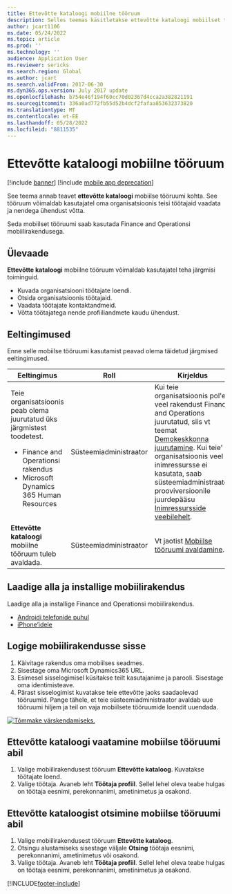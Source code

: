 ```yaml
---
title: Ettevõtte kataloogi mobiilne tööruum
description: Selles teemas käsitletakse ettevõtte kataloogi mobiilset tööruumi, mis võimaldab kasutajatel teisi oma organisatsiooni töötajaid vaadata ja nendega ühendust võtta.
author: jcart1106
ms.date: 05/24/2022
ms.topic: article
ms.prod: ''
ms.technology: ''
audience: Application User
ms.reviewer: sericks
ms.search.region: Global
ms.author: jcart
ms.search.validFrom: 2017-06-30
ms.dyn365.ops.version: July 2017 update
ms.openlocfilehash: b754e46f194f60cc70d02367d4cca2a382821191
ms.sourcegitcommit: 336a0ad772fb55d52b4dcf2fafaa853632373820
ms.translationtype: MT
ms.contentlocale: et-EE
ms.lasthandoff: 05/28/2022
ms.locfileid: "8811535"
---
```

# <a name="company-directory-mobile-workspace"></a>Ettevõtte kataloogi mobiilne tööruum

[!include [banner](../includes/banner.md)]
[!include [mobile app deprecation](../includes/mobile-app-deprecation-banner.md)]

See teema annab teavet **ettevõtte kataloogi** mobiilse tööruumi kohta. See tööruum võimaldab kasutajatel oma organisatsioonis teisi töötajaid vaadata ja nendega ühendust võtta.

Seda mobiilset tööruumi saab kasutada Finance and Operationsi mobiilirakendusega.

## <a name="overview"></a>Ülevaade
**Ettevõtte kataloogi** mobiilne tööruum võimaldab kasutajatel teha järgmisi toiminguid.

- Kuvada organisatsiooni töötajate loendi.
- Otsida organisatsioonis töötajaid.
- Vaadata töötajate kontaktandmeid.
- Võtta töötajatega nende profiiliandmete kaudu ühendust.

## <a name="prerequisites"></a>Eeltingimused
Enne selle mobiilse tööruumi kasutamist peavad olema täidetud järgmised eeltingimused.

<table>
<thead>
<tr class="header">
<th>Eeltingimus</th>
<th>Roll</th>
<th>Kirjeldus</th>
</tr>
</thead>
<tbody>
<tr class="odd">
<td>Teie organisatsioonis peab olema juurutatud üks järgmistest toodetest.
<ul><li>Finance and Operationsi rakendus</li>
<li>Microsoft Dynamics 365 Human Resources</li>
</ul>
</td>
<td>Süsteemiadministraator</td>
<td>Kui teie organisatsioonis pol&#39;e veel rakendust Finance and Operations juurutatud, siis vt teemat <a href="../deployment/deploy-demo-environment.md">Demokeskkonna juurutamine</a>. Kui teie&#39; organisatsioonis veel inimressursse ei kasutata, saab süsteemiadministraator prooviversioonile juurdepääsu <a href="https://dynamics.microsoft.com/human-resources/overview/">Inimressursside veebilehelt</a>.
</td>
</tr>
<tr class="even">
<td><strong>Ettevõtte kataloogi</strong> mobiilne tööruum tuleb avaldada.</td>
<td>Süsteemiadministraator</td>
<td>Vt jaotist <a href="publish-mobile-workspace.md">Mobiilse tööruumi avaldamine</a>.</td>
</tr>
</tbody>
</table>

## <a name="download-and-install-the-mobile-app"></a>Laadige alla ja installige mobiilirakendus
Laadige alla ja installige Finance and Operationsi mobiilirakendus.

-   [Androidi telefonide puhul](https://go.microsoft.com/fwlink/?linkid=850662)
-   [iPhone’idele](https://go.microsoft.com/fwlink/?linkid=850663)

## <a name="sign-in-to-the-mobile-app"></a>Logige mobiilirakendusse sisse
1.  Käivitage rakendus oma mobiilses seadmes.
2.  Sisestage oma Microsoft Dynamics365 URL.
3.  Esimesel sisselogimisel küsitakse teilt kasutajanime ja parooli. Sisestage oma identimisteave.
4.  Pärast sisselogimist kuvatakse teie ettevõtte jaoks saadaolevad tööruumid. Pange tähele, et teie süsteemiadministraator avaldab uue tööruumi hiljem ja teil on vaja mobiilsete tööruumide loendit uuendada.

[![Tõmmake värskendamiseks.](./media/pull-to-refresh-list-of-workspaces-183x300.png)](./media/pull-to-refresh-list-of-workspaces.png)

## <a name="view-the-company-directory-by-using-the-mobile-workspace"></a>Ettevõtte kataloogi vaatamine mobiilse tööruumi abil
1.  Valige mobiilirakendusest tööruum **Ettevõtte kataloog**. Kuvatakse töötajate loend.
3.  Valige töötaja. Avaneb leht **Töötaja profiil**. Sellel lehel oleva teabe hulgas on töötaja eesnimi, perekonnanimi, ametinimetus ja osakond.

## <a name="search-the-company-directory-by-using-the-mobile-workspace"></a>Ettevõtte kataloogist otsimine mobiilse tööruumi abil
1.  Valige mobiilirakendusest tööruum **Ettevõtte kataloog**.
2.  Otsingu alustamiseks sisestage väljale **Otsing** töötaja eesnimi, perekonnanimi, ametinimetus või osakond.
3.  Valige töötaja. Avaneb leht **Töötaja profiil**. Sellel lehel oleva teabe hulgas on töötaja eesnimi, perekonnanimi, ametinimetus ja osakond.


[!INCLUDE[footer-include](../../../includes/footer-banner.md)]
